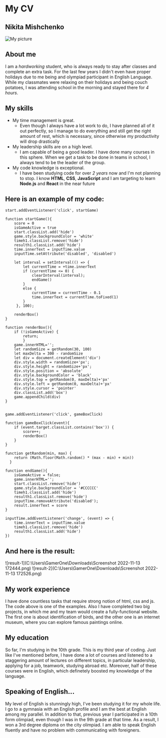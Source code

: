 # My CV

## Nikita Mishchenko
![My picture]("C:\Users\GamerOne\Pictures\me\IMG_3270.jpg")

## About me

I am a *hardworking* student, who is always ready to stay after classes and complete an extra task. For the last few years I didn't even have proper holidays due to me being and olympiad participant in English Language. While my classmates were relaxing on their holidays and being couch potatoes, I was attending school in the morning and stayed there for *4 hours*.

## My skills

* My time management is great.
    + Even though I always have a lot work to do, I have planned all of it out perfectly, so I manage to do everything and still get the right amount of rest, which is necessary, since otherwise my productivity will drop drastically
* My leadership skills are on a high level.
    + I am capable of being a good leader. I have done many courses in this sphere. When we get a task to be done in teams in school, I always tend to be the leader of the group.
* My code knowledge is exceptional.
    + I have been studying code for over *2 years* now and I'm not planning to stop. I know **HTML**, **CSS**, **JavaScript** and I am targeting to learn **Node.js** and **React** in the near future

## Here is an example of my code:

```
start.addEventListener('click', startGame)

function startGame(){
    score = 0
    isGameActive = true
    start.classList.add('hide')
    game.style.backgroundColor = 'white'
    timeh1.classList.remove('hide')
    resulth1.classList.add('hide')
    time.innerText = inputTime.value
    inputTime.setAttribute('disabled', 'disabled')

    let interval = setInterval(() => {
        let currentTime = +time.innerText
        if (currentTime <= 0) {
            clearInterval(interval);
            endGame()
        }
        else {
            currentTime = currentTime - 0.1
            time.innerText = currentTime.toFixed(1)
        }
     }, 100);

    renderBox()
}

function renderBox(){
    if (!isGameActive) {
        return;
        }
    game.innerHTML='';
    let randomSize = getRandom(30, 100)
    let maxDelta = 300 - randomSize
    let div = document.createElement('div')
    div.style.width = randomSize+'px';
    div.style.height = randomSize+'px';
    div.style.position = 'absolute'
    div.style.backgroundColor = 'black'
    div.style.top = getRandom(0, maxDelta)+'px'
    div.style.left = getRandom(0, maxDelta)+'px'
    div.style.cursor = 'pointer'
    div.classList.add('box')
    game.appendChild(div)
}


game.addEventListener('click', gameBoxClick)

function gameBoxClick(event){
    if (event.target.classList.contains('box')) {
        score++;
        renderBox()
    }    
}

function getRandom(min, max) {
    return (Math.floor(Math.random() * (max - min) + min)) 
  }

function endGame(){
    isGameActive = false;
    game.innerHTML='';
    start.classList.remove('hide')
    game.style.backgroundColor = '#CCCCCC'
    timeh1.classList.add('hide')
    resulth1.classList.remove('hide')
    inputTime.removeAttribute('disabled');
    result.innerText = score
}

inputTime.addEventListener('change', (event) => {
    time.innerText = inputTime.value
    timeh1.classList.remove('hide')
    resulth1.classList.add('hide')
})
```

## And here is the result:
![result-1](C:\Users\GamerOne\Downloads\Screenshot 2022-11-13 172444.png)
![result-2](C:\Users\GamerOne\Downloads\Screenshot 2022-11-13 172526.png)

## My work experience

I have done countless tasks that require strong notion of html, css and js. The code above is one of the examples. Also I have completed two big projects, in which me and my team would create a fully-functional website. The first one is about identification of birds, and the other one is an internet museum, where you can explore famous paintings online.

## My education

So far, I'm studying in the 10th grade. This is my third year of coding. Just like I've mentioned before, I have done a lot of courses and listened to a staggering amount of lectures on different topics, in particular leadership, applying for a job, teamwork, studying abroad etc. Moreover, half of these courses were in English, which definetely boosted my knowledge of the language.

## Speaking of English...

My level of English is stunningly high, I've been studying it for my whole life. I go to a gymnasia with an English profile and I am the best at English among my parallel. In addition to that, previous year I participated in a 10th form olimpiad, even though I was in the 9th grade at that time. As a result, I won a 3rd degree diploma on the city olimpiad. I am able to speak English fluently and have no problem with communicating with foreigners.